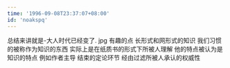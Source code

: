 ```yaml
---
time: '1996-09-08T23:37:07+08:00'
id: 'noakspq'
---
```


总结来讲就是-大人时代已经变了. jpg
有趣的点
长形式和网形式的知识
我们习惯的被称作为知识的东西 实际上是在纸质书的形式下所被人理解 他的特点被认为是知识的特点
例如作者主导 结束的定论环节 经由过滤所被人承认的权威性